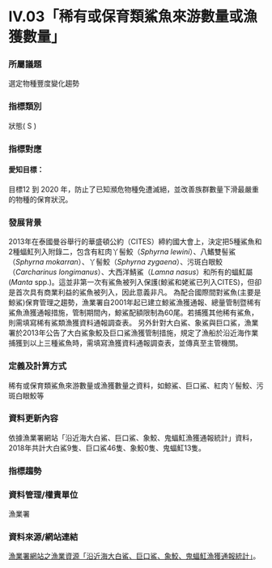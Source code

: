 # IV.03「稀有或保育類鯊魚來游數量或漁獲數量」

<script type="text/javascript" src="http://cdn.mathjax.org/mathjax/latest/MathJax.js?config=TeX-AMS-MML_HTMLorMML"></script>

### 所屬議題
選定物種豐度變化趨勢
### 指標類別
狀態( S )
### 指標對應
#### 愛知目標：
目標12
到 2020 年，防止了已知瀕危物種免遭滅絕，並改善族群數量下滑最嚴重的物種的保育狀況。
### 發展背景
2013年在泰國曼谷舉行的華盛頓公約（CITES）締約國大會上，決定把5種鯊魚和2種蝠魟列入附錄二，包含有紅肉丫髻鮫（*Sphyrna lewini*）、八鰭雙髻鯊（*Sphyrna mokarran*）、丫髻鮫（*Sphyrna zygaena*）、污斑白眼鮫（*Carcharinus longimanus*）、大西洋鯖鯊（*Lamna nasus*）和所有的蝠魟屬(*Manta* spp.)。這並非第一次有鯊魚被列入保護(鯨鯊和姥鯊已列入CITES)，但卻是首次具有商業利益的鯊魚被列入，因此意義非凡。
為配合國際間對鯊魚(主要是鯨鯊)保育管理之趨勢，漁業署自2001年起已建立鯨鯊漁獲通報、總量管制暨稀有鯊魚漁獲通報措施，管制期間內，鯨鯊配額限制為60尾。若捕獲其他稀有鯊魚，則需填寫稀有鯊類漁獲資料通報調查表。
另外針對大白鯊、象鯊與巨口鯊，漁業署於2013年公告了大白鯊象鮫及巨口鯊漁獲管制措施，規定了漁船於沿近海作業捕獲到以上三種鯊魚時，需填寫漁獲資料通報調查表，並傳真至主管機關。
### 定義及計算方式
稀有或保育類鯊魚來游數量或漁獲數量之資料，如鯨鯊、巨口鯊、紅肉丫髻鮫、污斑白眼鮫等
### 資料更新內容
依據漁業署網站「沿近海大白鯊、巨口鯊、象鮫、鬼蝠魟漁獲通報統計」資料， 2018年共計大白鯊9隻、巨口鯊46隻、象鮫0隻、鬼蝠魟13隻。
### 指標趨勢
### 資料管理/權責單位
漁業署
### 資料來源/網站連結
[漁業署網站之漁業資源「沿近海大白鯊、巨口鯊、象鮫、鬼蝠魟漁獲通報統計」](https://www.fa.gov.tw/cht/ResourceSharksAndManta/index.aspx)。